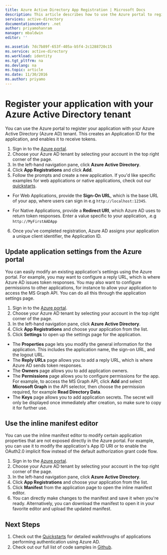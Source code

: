 ```yaml
---
title: Azure Active Directory App Registration | Microsoft Docs
description: This article describes how to use the Azure portal to register an application with Azure Active Directory
services: active-directory
documentationcenter: .net
author: priyamohanram
manager: mbaldwin
editor: ''

ms.assetid: 7dc7b89f-653f-405a-b5f4-2c1288720c15
ms.service: active-directory
ms.workload: identity
ms.tgt_pltfrm: na
ms.devlang: na
ms.topic: article
ms.date: 11/30/2016
ms.author: priyamo
---
```


# Register your application with your Azure Active Directory tenant

You can use the Azure portal to register your application with your Azure Active Directory (Azure AD) tenant. This creates an Application ID for the application, and enables it to receive tokens.

1. Sign in to the [Azure portal](https://portal.azure.com).
2. Choose your Azure AD tenant by selecting your account in the top right corner of the page.
3. In the left-hand navigation pane, click **Azure Active Directory**.
4. Click **App Registrations** and click **Add**.
5. Follow the prompts and create a new application. If you'd like specific examples for web applications or native applications, check out our [quickstarts](../articles/active-directory/active-directory-developers-guide.md).
  * For Web Applications, provide the **Sign-On URL**, which is the base URL of your app, where users can sign in e.g `http://localhost:12345`.
<!--TODO: add once App ID URI is configurable: The **App ID URI** is a unique identifier for your application. The convention is to use `https://<tenant-domain>/<app-name>`, e.g. `https://contoso.onmicrosoft.com/my-first-aad-app`-->
  * For Native Applications, provide a **Redirect URI**, which Azure AD uses to return token responses. Enter a value specific to your application, .e.g `http://MyFirstAADApp`
6. Once you've completed registration, Azure AD assigns your application a unique client identifier, the Application ID.

## Update application settings from the Azure portal

You can easily modify an existing application's settings using the Azure portal. For example, you may want to configure a reply URL, which is where Azure AD issues token responses. You may also want to configure permissions to other applications, for instance to allow your application to access the MS Graph API. You can do all this through the application settings page.

1. Sign in to the [Azure portal](https://portal.azure.com).
2. Choose your Azure AD tenant by selecting your account in the top right corner of the page.
3. In the left-hand navigation pane, click **Azure Active Directory**.
4. Click **App Registrations** and choose your application from the list.
5. Click **Settings** to open up the settings page for the application.
  * The **Properties** page lets you modify the general information for the application. This includes the application name, the sign-on URL, and the logout URL.
  * The **Reply URLs** page allows you to add a reply URL, which is where Azure AD sends token responses.
  * The **Owners** page allows you to add application owners.
  * The **Permissions** page allows you to configure permissions for the app. For example, to access the MS Graph API, click **Add** and select **Microsoft Graph** in the API selector, then choose the permission required, for example **Read Directory Data**.
  * The **Keys** page allows you to add application secrets. The secret will only be displayed once immediately after creation, so make sure to copy it for further use.

## Use the inline manifest editor

You can use the inline manifest editor to modify certain application properties that are not exposed directly in the Azure portal. For example, you can use it to modify the application's App ID URI or to enable the OAuth2.0 implicit flow instead of the default authorization grant code flow.

1. Sign in to the [Azure portal](https://portal.azure.com).
2. Choose your Azure AD tenant by selecting your account in the top right corner of the page.
3. In the left-hand navigation pane, click **Azure Active Directory**.
4. Click **App Registrations** and choose your application from the list.
5. Click **Manifest** from the application page to open the inline manifest editor.
6. You can directly make changes to the manifest and save it when you're ready. Alternatively, you can download the manifest to open it in your favorite editor and upload the updated manifest.

## Next Steps

1. Check out the [Quickstarts](../articles/active-directory/active-directory-developers-guide.md) for detailed walkthroughs of applications performing authentication using Azure AD.
2. Check out our full list of code samples in [Github](https://github.com/azure-samples).
